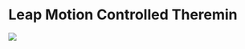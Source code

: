 # Leap Motion Controlled Theremin
![](http://c1.zzounds.com/media/fit,2018by3200/quality,85/etherwave-632c97a4fc9fefb65328a2b9c6d0d9c0.jpg)
